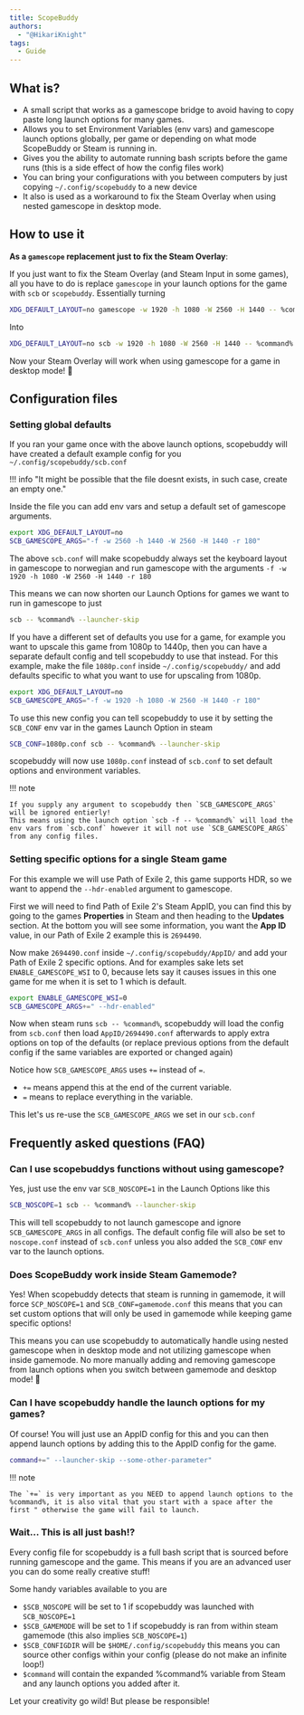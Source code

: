 ```yaml
---
title: ScopeBuddy
authors:
  - "@HikariKnight"
tags:
  - Guide
---
```


## What is?

- A small script that works as a gamescope bridge to avoid having to copy paste long launch options for many games.
- Allows you to set Environment Variables (env vars) and gamescope launch options globally, per game or depending on what mode ScopeBuddy or Steam is running in.
- Gives you the ability to automate running bash scripts before the game runs (this is a side effect of how the config files work)
- You can bring your configurations with you between computers by just copying `~/.config/scopebuddy` to a new device
- It also is used as a workaround to fix the Steam Overlay when using nested gamescope in desktop mode.

## How to use it

**As a `gamescope` replacement just to fix the Steam Overlay**:

If you just want to fix the Steam Overlay (and Steam Input in some games), all you have to do is replace `gamescope` in your launch options for the game with `scb` or `scopebuddy`.
Essentially turning

```bash
XDG_DEFAULT_LAYOUT=no gamescope -w 1920 -h 1080 -W 2560 -H 1440 -- %command% --launcher-skip
```

Into

```bash
XDG_DEFAULT_LAYOUT=no scb -w 1920 -h 1080 -W 2560 -H 1440 -- %command% --launcher-skip
```

Now your Steam Overlay will work when using gamescope for a game in desktop mode! 🎉

## Configuration files

### Setting global defaults

If you ran your game once with the above launch options, scopebuddy will have created a default example config for you `~/.config/scopebuddy/scb.conf`

!!! info "It might be possible that the file doesnt exists, in such case, create an empty one."

Inside the file you can add env vars and setup a default set of gamescope arguments.

```bash
export XDG_DEFAULT_LAYOUT=no
SCB_GAMESCOPE_ARGS="-f -w 2560 -h 1440 -W 2560 -H 1440 -r 180"
```

The above `scb.conf` will make scopebuddy always set the keyboard layout in gamescope to norwegian and run gamescope with the arguments `-f -w 1920 -h 1080 -W 2560 -H 1440 -r 180`

This means we can now shorten our Launch Options for games we want to run in gamescope to just

```bash
scb -- %command% --launcher-skip
```

If you have a different set of defaults you use for a game, for example you want to upscale this game from 1080p to 1440p, then you can have a separate default config and tell scopebuddy to use that instead.
For this example, make the file `1080p.conf` inside `~/.config/scopebuddy/` and add defaults specific to what you want to use for upscaling from 1080p.

```bash
export XDG_DEFAULT_LAYOUT=no
SCB_GAMESCOPE_ARGS="-f -w 1920 -h 1080 -W 2560 -H 1440 -r 180"
```

To use this new config you can tell scopebuddy to use it by setting the `SCB_CONF` env var in the games Launch Option in steam

```bash
SCB_CONF=1080p.conf scb -- %command% --launcher-skip
```

scopebuddy will now use `1080p.conf` instead of `scb.conf` to set default options and environment variables.

!!! note

    If you supply any argument to scopebuddy then `SCB_GAMESCOPE_ARGS` will be ignored entierly!
    This means using the launch option `scb -f -- %command%` will load the env vars from `scb.conf` however it will not use `SCB_GAMESCOPE_ARGS` from any config files.

### Setting specific options for a single Steam game

For this example we will use Path of Exile 2, this game supports HDR, so we want to append the `--hdr-enabled` argument to gamescope.

First we will need to find Path of Exile 2's Steam AppID, you can find this by going to the games **Properties** in Steam and then heading to the **Updates** section.
At the bottom you will see some information, you want the **App ID** value, in our Path of Exile 2 example this is `2694490`.

Now make `2694490.conf` inside `~/.config/scopebuddy/AppID/` and add your Path of Exile 2 specific options.
And for examples sake lets set `ENABLE_GAMESCOPE_WSI` to 0, because lets say it causes issues in this one game for me when it is set to 1 which is default.

```bash
export ENABLE_GAMESCOPE_WSI=0
SCB_GAMESCOPE_ARGS+=" --hdr-enabled"
```

Now when steam runs `scb -- %command%`, scopebuddy will load the config from `scb.conf` then load `AppID/2694490.conf` afterwards to apply extra options on top of the defaults (or replace previous options from the default config if the same variables are exported or changed again)

Notice how `SCB_GAMESCOPE_ARGS` uses `+=` instead of `=`.

- `+=` means append this at the end of the current variable.
- `=` means to replace everything in the variable.

This let's us re-use the `SCB_GAMESCOPE_ARGS` we set in our `scb.conf`

## Frequently asked questions (FAQ)

### Can I use scopebuddys functions without using gamescope?

Yes, just use the env var `SCB_NOSCOPE=1` in the Launch Options like this

```bash
SCB_NOSCOPE=1 scb -- %command% --launcher-skip
```

This will tell scopebuddy to not launch gamescope and ignore `SCB_GAMESCOPE_ARGS` in all configs.
The default config file will also be set to `noscope.conf` instead of `scb.conf` unless you also added the `SCB_CONF` env var to the launch options.

### Does ScopeBuddy work inside Steam Gamemode?

Yes!
When scopebuddy detects that steam is running in gamemode, it will force `SCP_NOSCOPE=1` and `SCB_CONF=gamemode.conf` this means that you can set custom options that will only be used in gamemode while keeping game specific options!

This means you can use scopebuddy to automatically handle using nested gamescope when in desktop mode and not utilizing gamescope when inside gamemode.
No more manually adding and removing gamescope from launch options when you switch between gamemode and desktop mode! 🎉

### Can I have scopebuddy handle the launch options for my games?

Of course! You will just use an AppID config for this and you can then append launch options by adding this to the AppID config for the game.

```bash
command+=" --launcher-skip --some-other-parameter"
```

!!! note

    The `+=` is very important as you NEED to append launch options to the %command%, it is also vital that you start with a space after the first " otherwise the game will fail to launch.

### Wait... This is all just bash!?

Every config file for scopebuddy is a full bash script that is sourced before running gamescope and the game. This means if you are an advanced user you can do some really creative stuff!

Some handy variables available to you are

- `$SCB_NOSCOPE` will be set to 1 if scopebuddy was launched with `SCB_NOSCOPE=1`
- `$SCB_GAMEMODE` will be set to 1 if scopebuddy is ran from within steam gamemode (this also implies `SCB_NOSCOPE=1`)
- `$SCB_CONFIGDIR` will be `$HOME/.config/scopebuddy` this means you can source other configs within your config (please do not make an infinite loop!)
- `$command` will contain the expanded %command% variable from Steam and any launch options you added after it.

Let your creativity go wild!
But please be responsible!
